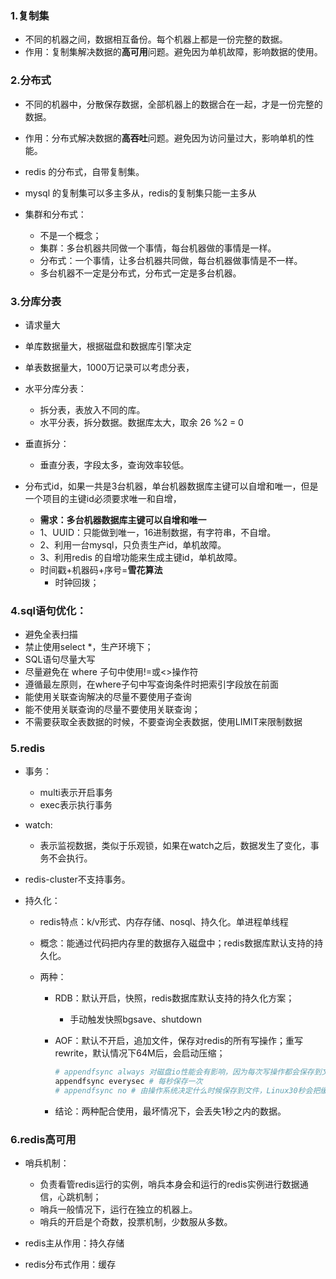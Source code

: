 ### 1.复制集

* 不同的机器之间，数据相互备份。每个机器上都是一份完整的数据。
* 作用：复制集解决数据的**高可用**问题。避免因为单机故障，影响数据的使用。

### 2.分布式

* 不同的机器中，分散保存数据，全部机器上的数据合在一起，才是一份完整的数据。
* 作用：分布式解决数据的**高吞吐**问题。避免因为访问量过大，影响单机的性能。
* redis 的分布式，自带复制集。
* mysql 的复制集可以多主多从，redis的复制集只能一主多从



* 集群和分布式：
  * 不是一个概念；
  * 集群：多台机器共同做一个事情，每台机器做的事情是一样。
  * 分布式：一个事情，让多台机器共同做，每台机器做事情是不一样。
  * 多台机器不一定是分布式，分布式一定是多台机器。

### 3.分库分表

* 请求量大
* 单库数据量大，根据磁盘和数据库引擎决定
* 单表数据量大，1000万记录可以考虑分表，
* 水平分库分表：
  * 拆分表，表放入不同的库。
  * 水平分表，拆分数据。数据库太大，取余 26 %2 = 0
* 垂直拆分：
  * 垂直分表，字段太多，查询效率较低。

* 分布式id，如果一共是3台机器，单台机器数据库主键可以自增和唯一，但是一个项目的主键id必须要求唯一和自增，
  * **需求：多台机器数据库主键可以自增和唯一**
  * 1、UUID：只能做到唯一，16进制数据，有字符串，不自增。
  * 2、利用一台mysql，只负责生产id，单机故障。
  * 3、利用redis 的自增功能来生成主键id，单机故障。
  * 时间戳+机器码+序号=**雪花算法**
    * 时钟回拨；

### 4.sql语句优化：

* 避免全表扫描
* 禁止使用select *，生产环境下；
* SQL语句尽量大写
* 尽量避免在 where 子句中使用!=或<>操作符
* 遵循最左原则，在where子句中写查询条件时把索引字段放在前面
* 能使用关联查询解决的尽量不要使用子查询
* 能不使用关联查询的尽量不要使用关联查询；
* 不需要获取全表数据的时候，不要查询全表数据，使用LIMIT来限制数据

### 5.redis

* 事务：
  * multi表示开启事务
  * exec表示执行事务

* watch:

  * 表示监视数据，类似于乐观锁，如果在watch之后，数据发生了变化，事务不会执行。

* redis-cluster不支持事务。

* 持久化：

  * redis特点：k/v形式、内存存储、nosql、持久化。单进程单线程
  * 概念：能通过代码把内存里的数据存入磁盘中；redis数据库默认支持的持久化。

  * 两种：

    * RDB：默认开启，快照，redis数据库默认支持的持久化方案；

      * 手动触发快照bgsave、shutdown

    * AOF：默认不开启，追加文件，保存对redis的所有写操作；重写rewrite，默认情况下64M后，会启动压缩；

      ~~~python
      # appendfsync always 对磁盘io性能会有影响，因为每次写操作都会保存到文件中
      appendfsync everysec # 每秒保存一次
      # appendfsync no # 由操作系统决定什么时候保存到文件，Linux30秒会把缓存写入文件。
      ~~~

      

    * 结论：两种配合使用，最坏情况下，会丢失1秒之内的数据。

### 6.redis高可用

* 哨兵机制：
  * 负责看管redis运行的实例，哨兵本身会和运行的redis实例进行数据通信，心跳机制；
  * 哨兵一般情况下，运行在独立的机器上。
  * 哨兵的开启是个奇数，投票机制，少数服从多数。



* redis主从作用：持久存储
* redis分布式作用：缓存



